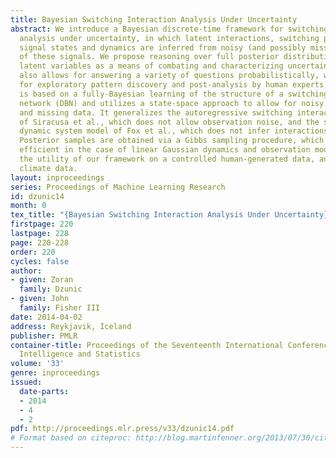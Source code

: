 ```yaml
---
title: Bayesian Switching Interaction Analysis Under Uncertainty
abstract: We introduce a Bayesian discrete-time framework for switching-interaction
  analysis under uncertainty, in which latent interactions, switching pattern and
  signal states and dynamics are inferred from noisy (and possibly missing) observations
  of these signals. We propose reasoning over full posterior distribution of these
  latent variables as a means of combating and characterizing uncertainty. This approach
  also allows for answering a variety of questions probabilistically, which is suitable
  for exploratory pattern discovery and post-analysis by human experts. This framework
  is based on a fully-Bayesian learning of the structure of a switching dynamic Bayesian
  network (DBN) and utilizes a state-space approach to allow for noisy observations
  and missing data. It generalizes the autoregressive switching interaction model
  of Siracusa et al., which does not allow observation noise, and the switching linear
  dynamic system model of Fox et al., which does not infer interactions among signals.
  Posterior samples are obtained via a Gibbs sampling procedure, which is particularly
  efficient in the case of linear Gaussian dynamics and observation models. We demonstrate
  the utility of our framework on a controlled human-generated data, and a real-world
  climate data.
layout: inproceedings
series: Proceedings of Machine Learning Research
id: dzunic14
month: 0
tex_title: "{Bayesian Switching Interaction Analysis Under Uncertainty}"
firstpage: 220
lastpage: 228
page: 220-228
order: 220
cycles: false
author:
- given: Zoran
  family: Dzunic
- given: John
  family: Fisher III
date: 2014-04-02
address: Reykjavik, Iceland
publisher: PMLR
container-title: Proceedings of the Seventeenth International Conference on Artificial
  Intelligence and Statistics
volume: '33'
genre: inproceedings
issued:
  date-parts:
  - 2014
  - 4
  - 2
pdf: http://proceedings.mlr.press/v33/dzunic14.pdf
# Format based on citeproc: http://blog.martinfenner.org/2013/07/30/citeproc-yaml-for-bibliographies/
---
```

